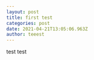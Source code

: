 ```yaml
---
layout: post
title: first test
categories: post
date: 2021-04-21T13:05:06.963Z
author: teeest
---
```

test test